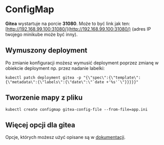 # ConfigMap

**Gitea** wystartuje na porcie **31080**. Może to być link jak ten:
[http://192.168.99.100:31080/](http://192.168.99.100:31080/) (adres IP twojego
minikube może być inny).


## Wymuszony deployment

Po zmianie konfiguracji możesz wymusić deployment poprzez zmianę w obiekcie
deployment np. przez nadanie labelki:

```
kubectl patch deployment gitea -p "{\"spec\":{\"template\":{\"metadata\":{\"labels\":{\"date\":\"`date +'%s'`\"}}}}}"

```

## Tworzenie mapy z pliku

```
kubectl create configmap gitea-config-file --from-file=app.ini
```

## Więcej opcji dla gitea

Opcje, których możesz użyć opisane są w
[dokumentacji](https://docs.gitea.io/en-us/install-with-docker/).
